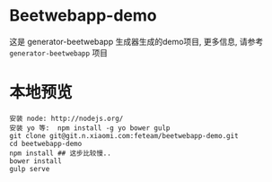Beetwebapp-demo
===============

这是 generator-beetwebapp 生成器生成的demo项目, 更多信息, 请参考 `generator-beetwebapp` 项目


本地预览
======

```
安装 node: http://nodejs.org/
安装 yo 等:  npm install -g yo bower gulp
git clone git@git.n.xiaomi.com:feteam/beetwebapp-demo.git
cd beetwebapp-demo
npm install ## 这步比较慢..
bower install
gulp serve
```